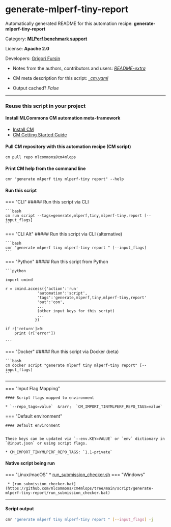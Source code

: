 # generate-mlperf-tiny-report
Automatically generated README for this automation recipe: **generate-mlperf-tiny-report**

Category: **[MLPerf benchmark support](..)**

License: **Apache 2.0**

Developers: [Grigori Fursin](https://cKnowledge.org/gfursin)
* Notes from the authors, contributors and users: [*README-extra*](https://github.com/mlcommons/cm4mlops/tree/main/script/generate-mlperf-tiny-report/README-extra.md)

* CM meta description for this script: *[_cm.yaml](https://github.com/mlcommons/cm4mlops/tree/main/script/generate-mlperf-tiny-report/_cm.yaml)*
* Output cached? *False*

---
### Reuse this script in your project

#### Install MLCommons CM automation meta-framework

* [Install CM](https://docs.mlcommons.org/ck/install)
* [CM Getting Started Guide](https://docs.mlcommons.org/ck/getting-started/)

#### Pull CM repository with this automation recipe (CM script)

```cm pull repo mlcommons@cm4mlops```

#### Print CM help from the command line

````cmr "generate mlperf tiny mlperf-tiny report" --help````

#### Run this script

=== "CLI"
    ##### Run this script via CLI

    ```bash
    cm run script --tags=generate,mlperf,tiny,mlperf-tiny,report [--input_flags]
    ```
=== "CLI Alt"
    ##### Run this script via CLI (alternative)


    ```bash
    cmr "generate mlperf tiny mlperf-tiny report " [--input_flags]
    ```

=== "Python"
    ##### Run this script from Python


    ```python

    import cmind

    r = cmind.access({'action':'run'
                  'automation':'script',
                  'tags':'generate,mlperf,tiny,mlperf-tiny,report'
                  'out':'con',
                  ...
                  (other input keys for this script)
                  ...
                 })

    if r['return']>0:
        print (r['error'])

    ```


=== "Docker"
    ##### Run this script via Docker (beta)

    ```bash
    cm docker script "generate mlperf tiny mlperf-tiny report" [--input_flags]
    ```
___

=== "Input Flag Mapping"


    #### Script flags mapped to environment

    * `--repo_tags=value`  &rarr;  `CM_IMPORT_TINYMLPERF_REPO_TAGS=value`



=== "Default environment"

    #### Default environment


    These keys can be updated via `--env.KEY=VALUE` or `env` dictionary in `@input.json` or using script flags.

    * CM_IMPORT_TINYMLPERF_REPO_TAGS: `1.1-private`



#### Native script being run
=== "Linux/macOS"
     * [run_submission_checker.sh](https://github.com/mlcommons/cm4mlops/tree/main/script/generate-mlperf-tiny-report/run_submission_checker.sh)
=== "Windows"

     * [run_submission_checker.bat](https://github.com/mlcommons/cm4mlops/tree/main/script/generate-mlperf-tiny-report/run_submission_checker.bat)
___
#### Script output
```bash
cmr "generate mlperf tiny mlperf-tiny report " [--input_flags] -j
```